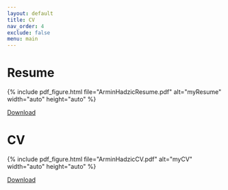 ```yaml
---
layout: default
title: CV
nav_order: 4
exclude: false
menu: main
---
```


# Resume
{% include pdf_figure.html file="ArminHadzicResume.pdf" alt="myResume" width="auto" height="auto" %}

[Download](https://raw.githubusercontent.com/arminHadzic/arminHadzic.github.io/master/assets/pdf/ArminHadzicResume.pdf)

# CV
{% include pdf_figure.html file="ArminHadzicCV.pdf" alt="myCV" width="auto" height="auto" %}

[Download](https://raw.githubusercontent.com/arminHadzic/arminHadzic.github.io/master/assets/pdf/ArminHadzicCV.pdf)
